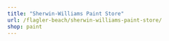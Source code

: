 ```yaml
---
title: "Sherwin-Williams Paint Store"
url: /flagler-beach/sherwin-williams-paint-store/
shop: paint
---
```

